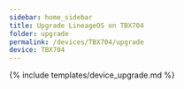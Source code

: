 ```yaml
---
sidebar: home_sidebar
title: Upgrade LineageOS on TBX704
folder: upgrade
permalink: /devices/TBX704/upgrade
device: TBX704
---
```

{% include templates/device_upgrade.md %}
